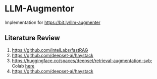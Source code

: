 # LLM-Augmentor
Implementation for https://bit.ly/llm-augmenter

## Literature Review

1. https://github.com/IntelLabs/fastRAG
2. https://github.com/deepset-ai/haystack
3. https://huggingface.co/spaces/deepset/retrieval-augmentation-svb; Colab [here]()
4. https://github.com/deepset-ai/haystack

